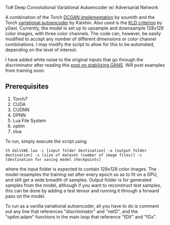 
To# Deep Convolutional Variational Autoencoder w/ Adversarial Network

A combination of the Torch [DCGAN implementation](https://github.com/soumith/dcgan.torch) by soumith and the Torch [variational autoencoder](https://github.com/Kaixhin/Autoencoders) by Kaixhin. Also used is the [KLD criterion](https://github.com/y0ast/VAE-Torch) by y0ast. Currently, the model is set up to upsample and downsample 128x128 color images, with three color channels. The code can, however, be easily modified to accept any number of different dimensions or color channel combinations. I may modify the script to allow for this to be automated, depending on the level of interest.  

I have added white noise to the original inputs that go through the discriminator after reading this [post on stabilizing GANS](http://www.inference.vc/instance-noise-a-trick-for-stabilising-gan-training/). Will post examples from training soon. 

## Prerequisites 
1. Torch7
2. CUDA
3. CUDNN
4. DPNN
5. Lua File System
6. optim
7. xlua

To run, simply execute the script using 

``` 
th daliVAE.lua -i [input folder destination] -o [output folder destination] -s [size of dataset (number of image files)] -c [destination for saving model checkpoints]
```

where the input folder is expected to contain 128x128 color images. The model resamples the training set after every epoch so as to fit on a GPU, and still get a wide breadth of samples. Output folder is for generated samples from the model, although if you want to reconstruct test samples, this can be done by adding a test tensor and running it through a forward pass on the model. 

To run as a vanilla variational autoencoder, all you have to do is comment out any line that references "discriminator" and "netD", and the "optim.adam" functions in the main loop that reference "fDX" and "fGx". 
